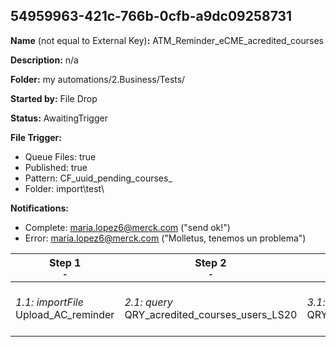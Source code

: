 ## 54959963-421c-766b-0cfb-a9dc09258731

**Name** (not equal to External Key)**:** ATM_Reminder_eCME_acredited_courses

**Description:** n/a

**Folder:** my automations/2.Business/Tests/

**Started by:** File Drop

**Status:** AwaitingTrigger

**File Trigger:**

* Queue Files: true
* Published: true
* Pattern: CF_uuid_pending_courses_
* Folder:  import\test\

**Notifications:**

* Complete: maria.lopez6@merck.com ("send ok!")
* Error: maria.lopez6@merck.com ("Molletus, tenemos un problema")

| Step 1<br>_<small>-</small>_ | Step 2<br>_<small>-</small>_ | Step 3<br>_<small>-</small>_ | Step 4<br>_<small>-</small>_ | Step 5<br>_<small>-</small>_ |
| --- | --- | --- | --- | --- |
| _1.1: importFile_<br>Upload_AC_reminder | _2.1: query_<br>QRY_acredited_courses_users_LS20 | _3.1: query_<br>QRY_acredited_courses | _4.1: wait_<br>10 Minutes | _5.1: emailSend_<br>Reminder_eCME_acredited_courses |
